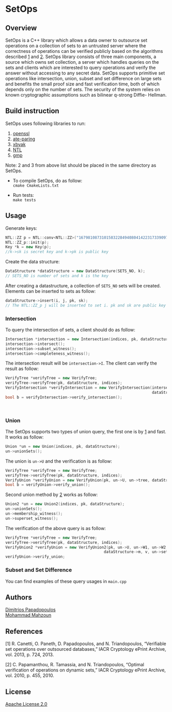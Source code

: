 # SetOps
## Overview
SetOps is a C++ library which allows a data owner to outsource set operations on a collection of sets to an untrusted server where the correctness of operations can be verified publicly based on the algorithms described [1](https://eprint.iacr.org/2013/724.pdf) and [2](https://eprint.iacr.org/2010/455.pdf).
SetOps library consists of three main components, a
source which owns set collection, a server which handles
queries on the sets and clients which are interested to query operations and verify the
answer without accessing to any secret data. SetOps supports primitive set operations
like intersection, union, subset and set difference on large sets and benefits the small proof
size and fast verification time, both of which depends only on the number of sets. The security
of the system relies on known cryptographic assumptions such as bilinear q-strong Diffie-
Hellman.

## Build instruction
SetOps uses following libraries to run:
1. [openssl](https://www.openssl.org/)
2. [ate-paring](https://github.com/herumi/ate-pairing)
3. [xbyak](https://github.com/herumi/xbyak)
4. [NTL](http://www.shoup.net/ntl/doc/tour.html)
5. [gmp](https://gmplib.org/manual/C_002b_002b-Interface-General.html)


Note: 2 and 3 from above list should be placed in the same directory as SetOps.
<br>
* To compile SetOps, do as follow:<br>
```cmake CmakeLists.txt```

* Run tests: <br>
```make tests```

## Usage
Generate keys:
```cpp
NTL::ZZ p = NTL::conv<NTL::ZZ>("16798108731015832284940804142231733909759579603404752749028378864165570215949");
NTL::ZZ_p::init(p);
Key *k = new Key(p); 
//k->sk is secret key and k->pk is public key
```

Create the data structure:
```cpp
DataStructure *dataStructure = new DataStructure(SETS_NO, k);
// SETS_NO is number of sets and k is the key
```
After creating a datastructure, a collection of `SETS_NO` sets will be created. Elements can be inserted to sets as follow:
```cpp
dataStructure->insert(i, j, pk, sk);
// The NTL::ZZ_p j will be inserted to set i. pk and sk are public key and secret key
```

### Intersection
To query the intersection of sets, a client should do as follow:
```cpp
Intersection *intersection = new Intersection(indices, pk, dataStructure);
intersection->intersect();
intersection->subset_witness();
intersection->completeness_witness();
```
The intersection result will be `intersection->I`.
The client can verify the result as follow:
```cpp
VerifyTree *verifyTree = new VerifyTree;
verifyTree->verifyTree(pk, dataStructure, indices);
VerifyIntersection *verifyIntersection = new VerifyIntersection(intersection->I, intersection->W, intersection->Q,
                                                                dataStructure->AuthD, dataStructure->m, incdices);
bool b = verifyIntersection->verify_intersection();
```
<br>

### Union
The SetOps supports two types of union query, the first one is by [1](https://eprint.iacr.org/2013/724.pdf) and fast. It
works as follow:
```cpp
Union *un = new Union(indices, pk, dataStructure);
un->unionSets();
```
The union is `un->U` and the verification is as follow:
```cpp
VerifyTree *verifyTree = new VerifyTree;
verifyTree->verifyTree(pk, dataStructure, indices);
VerifyUnion *verifyUnion = new VerifyUnion(pk, un->U, un->tree, dataStructure->m, un->set_indices);
bool b = verifyUnion->verify_union();
```
Second union method by [2](https://eprint.iacr.org/2010/455.pdf) works as follow:
```cpp
Union2 *un = new Union2(indices, pk, dataStructure);
un->unionSets();
un->membership_witness();
un->superset_witness();
```
The verification of the above query is as follow:
```cpp
VerifyTree *verifyTree = new VerifyTree;
verifyTree->verifyTree(pk, dataStructure, indices);
VerifyUnion2 *verifyUnion = new VerifyUnion2(pk, un->U, un->W1, un->W2, dataStructure->AuthD,
                                           dataStructure->m, v, un->set_indices);
verifyUnion->verify_union;
```

### Subset and Set Difference
You can find examples of these query usages in `main.cpp`
## Authors

[Dimitrios Papadopoulos](https://www.cse.ust.hk/~dipapado/) <br>
[Mohammad Mahzoun](http://mahzoun.me/)

## References
[1] R. Canetti, O. Paneth, D. Papadopoulos, and N. Triandopoulos, “Verifiable set operations over
outsourced databases,” IACR Cryptology ePrint Archive, vol. 2013, p. 724, 2013.

[2] C. Papamanthou, R. Tamassia, and N. Triandopoulos, “Optimal verification of operations on
    dynamic sets,” IACR Cryptology ePrint Archive, vol. 2010, p. 455, 2010.
   

## License
[Apache License 2.0](https://github.com/mahzoun/setops/blob/master/LICENSE)